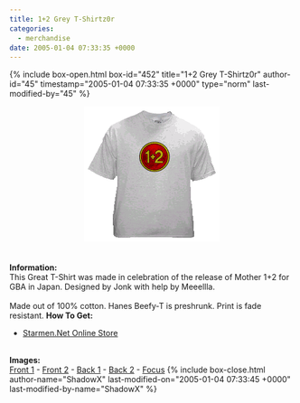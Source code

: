 ```yaml
---
title: 1+2 Grey T-Shirtz0r
categories:
  - merchandise
date: 2005-01-04 07:33:35 +0000
---
```

{% include box-open.html box-id="452" title="1+2 Grey T-Shirtz0r" author-id="45" timestamp="2005-01-04 07:33:35 +0000" type="norm" last-modified-by="45" %}
	<center>
	<img src="/merchandise/images/12gts_title.png" border="0" alt="1+2 Grey T-Shirtz0r" />
	</center>
	<br /><br />
	<b>Information:</b>
	<br />
	This Great T-Shirt was made in celebration of the release of Mother 1+2 for GBA in Japan. 
	Designed by Jonk with help by Meeellla.
	<br /><br />
	Made out of 100% cotton. Hanes Beefy-T is preshrunk. Print is fade resistant.
	<b>How To Get:</b>
	<br />
	<ul>
	<li><a href="http://www.cafeshops.com/starmen.7680402">Starmen.Net Online Store</a></li>
	</ul>
	<br />
	<b>Images:</b>
	<br />
	<a href="/merchandise/images/12gts_front1.jpg">Front 1</a> - <a href="/merchandise/images/12gts_front2.jpg">Front 2</a> - <a href="/merchandise/images/12gts_back1.jpg">Back 1</a> - 
	<a href="/merchandise/images/12gts_back2.jpg">Back 2</a> - <a href="/merchandise/images/12gts_focus.jpg">Focus</a>
{% include box-close.html author-name="ShadowX" last-modified-on="2005-01-04 07:33:45 +0000" last-modified-by-name="ShadowX" %}
